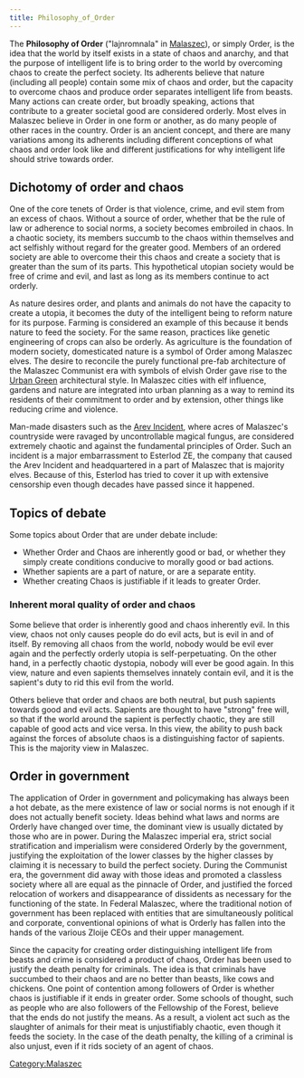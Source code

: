 ```yaml
---
title: Philosophy_of_Order
---
```

The **Philosophy of Order** ("lajnromnala" in
[Malaszec](Malaszec_language "wikilink")), or simply Order, is the idea
that the world by itself exists in a state of chaos and anarchy, and
that the purpose of intelligent life is to bring order to the world by
overcoming chaos to create the perfect society. Its adherents believe
that nature (including all people) contain some mix of chaos and order,
but the capacity to overcome chaos and produce order separates
intelligent life from beasts. Many actions can create order, but broadly
speaking, actions that contribute to a greater societal good are
considered orderly. Most elves in Malaszec believe in Order in one form
or another, as do many people of other races in the country. Order is an
ancient concept, and there are many variations among its adherents
including different conceptions of what chaos and order look like and
different justifications for why intelligent life should strive towards
order.

## Dichotomy of order and chaos

One of the core tenets of Order is that violence, crime, and evil stem
from an excess of chaos. Without a source of order, whether that be the
rule of law or adherence to social norms, a society becomes embroiled in
chaos. In a chaotic society, its members succumb to the chaos within
themselves and act selfishly without regard for the greater good.
Members of an ordered society are able to overcome their this chaos and
create a society that is greater than the sum of its parts. This
hypothetical utopian society would be free of crime and evil, and last
as long as its members continue to act orderly.

As nature desires order, and plants and animals do not have the capacity
to create a utopia, it becomes the duty of the intelligent being to
reform nature for its purpose. Farming is considered an example of this
because it bends nature to feed the society. For the same reason,
practices like genetic engineering of crops can also be orderly. As
agriculture is the foundation of modern society, domesticated nature is
a symbol of Order among Malaszec elves. The desire to reconcile the
purely functional pre-fab architecture of the Malaszec Communist era
with symbols of elvish Order gave rise to the [Urban
Green](Architecture_in_Malaszec#The_Urban_Green "wikilink")
architectural style. In Malaszec cities with elf influence, gardens and
nature are integrated into urban planning as a way to remind its
residents of their commitment to order and by extension, other things
like reducing crime and violence.

Man-made disasters such as the [Arev
Incident](Arev_Incident "wikilink"), where acres of Malaszec's
countryside were ravaged by uncontrollable magical fungus, are
considered extremely chaotic and against the fundamental principles of
Order. Such an incident is a major embarrassment to Esterlod ZE, the
company that caused the Arev Incident and headquartered in a part of
Malaszec that is majority elves. Because of this, Esterlod has tried to
cover it up with extensive censorship even though decades have passed
since it happened.

## Topics of debate

Some topics about Order that are under debate include:

- Whether Order and Chaos are inherently good or bad, or whether they
  simply create conditions conducive to morally good or bad actions.
- Whether sapients are a part of nature, or are a separate entity.
- Whether creating Chaos is justifiable if it leads to greater Order.

### Inherent moral quality of order and chaos

Some believe that order is inherently good and chaos inherently evil. In
this view, chaos not only causes people do do evil acts, but is evil in
and of itself. By removing all chaos from the world, nobody would be
evil ever again and the perfectly orderly utopia is self-perpetuating.
On the other hand, in a perfectly chaotic dystopia, nobody will ever be
good again. In this view, nature and even sapients themselves innately
contain evil, and it is the sapient's duty to rid this evil from the
world.

Others believe that order and chaos are both neutral, but push sapients
towards good and evil acts. Sapients are thought to have "strong" free
will, so that if the world around the sapient is perfectly chaotic, they
are still capable of good acts and vice versa. In this view, the ability
to push back against the forces of absolute chaos is a distinguishing
factor of sapients. This is the majority view in Malaszec.

## Order in government

The application of Order in government and policymaking has always been
a hot debate, as the mere existence of law or social norms is not enough
if it does not actually benefit society. Ideas behind what laws and
norms are Orderly have changed over time, the dominant view is usually
dictated by those who are in power. During the Malaszec imperial era,
strict social stratification and imperialism were considered Orderly by
the government, justifying the exploitation of the lower classes by the
higher classes by claiming it is necessary to build the perfect society.
During the Communist era, the government did away with those ideas and
promoted a classless society where all are equal as the pinnacle of
Order, and justified the forced relocation of workers and disappearance
of dissidents as necessary for the functioning of the state. In Federal
Malaszec, where the traditional notion of government has been replaced
with entities that are simultaneously political and corporate,
conventional opinions of what is Orderly has fallen into the hands of
the various Zloije CEOs and their upper management.

Since the capacity for creating order distinguishing intelligent life
from beasts and crime is considered a product of chaos, Order has been
used to justify the death penalty for criminals. The idea is that
criminals have succumbed to their chaos and are no better than beasts,
like cows and chickens. One point of contention among followers of Order
is whether chaos is justifiable if it ends in greater order. Some
schools of thought, such as people who are also followers of the
Fellowship of the Forest, believe that the ends do not justify the
means. As a result, a violent act such as the slaughter of animals for
their meat is unjustifiably chaotic, even though it feeds the society.
In the case of the death penalty, the killing of a criminal is also
unjust, even if it rids society of an agent of chaos.

[Category:Malaszec](Category:Malaszec "wikilink")